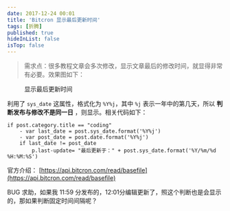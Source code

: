 ```yaml
---
date: 2017-12-24 00:01
title: 'Bitcron 显示最后更新时间'
tags: [折腾]
published: true
hideInList: false
isTop: false
---
```


>需求点：很多教程文章会多次修改，显示文章最后的修改时间，就显得非常有必要。效果图如下：

<figure>
    <img src="https://lmm.elizen.me/images/2017/12/last-1.png" alt="" />
    <figcaption>显示最后更新时间</figcaption>
</figure>

利用了 `sys_date` 这属性，格式化为 `%Y%j`，其中 `%j` 表示一年中的第几天，所以 **判断发布与修改不是同一日** ，则显示。相关代码如下：

<!--more-->

```jade
if post.category.title == "coding"
	- var last_date = post.sys_date.format('%Y%j')
	- var post_date = post.date.format('%Y%j')
	if last_date != post_date
		p.last-update= "最后更新于：" + post.sys_date.format('%Y/%m/%d %H:%M:%S')
```

官方介绍： [https://api.bitcron.com/read/basefile](https://api.bitcron.com/read/basefile)

BUG 求助，如果我 11:59 分发布的，12:01分编辑更新了，照这个判断也是会显示的，那如果判断固定时间间隔呢？